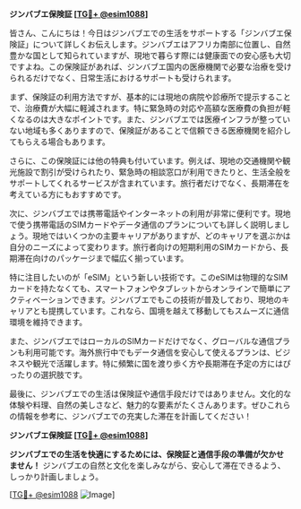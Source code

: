 **ジンバブエ保険証 [[TG💪+ @esim1088](https://t.me/s/esim1088)]**

皆さん、こんにちは！今日はジンバブエでの生活をサポートする「ジンバブエ保険証」について詳しくお伝えします。ジンバブエはアフリカ南部に位置し、自然豊かな国として知られていますが、現地で暮らす際には健康面での安心感も大切ですよね。この保険証があれば、ジンバブエ国内の医療機関で必要な治療を受けられるだけでなく、日常生活におけるサポートも受けられます。

まず、保険証の利用方法ですが、基本的には現地の病院や診療所で提示することで、治療費が大幅に軽減されます。特に緊急時の対応や高額な医療費の負担が軽くなるのは大きなポイントです。また、ジンバブエでは医療インフラが整っていない地域も多くありますので、保険証があることで信頼できる医療機関を紹介してもらえる場合もあります。

さらに、この保険証には他の特典も付いています。例えば、現地の交通機関や観光施設で割引が受けられたり、緊急時の相談窓口が利用できたりと、生活全般をサポートしてくれるサービスが含まれています。旅行者だけでなく、長期滞在を考えている方にもおすすめです。

次に、ジンバブエでは携帯電話やインターネットの利用が非常に便利です。現地で使う携帯電話のSIMカードやデータ通信のプランについても詳しく説明しましょう。現地ではいくつかの主要キャリアがありますが、どのキャリアを選ぶかは自分のニーズによって変わります。旅行者向けの短期利用のSIMカードから、長期滞在向けのパッケージまで幅広く揃っています。

特に注目したいのが「eSIM」という新しい技術です。このeSIMは物理的なSIMカードを持たなくても、スマートフォンやタブレットからオンラインで簡単にアクティベーションできます。ジンバブエでもこの技術が普及しており、現地のキャリアとも提携しています。これなら、国境を越えて移動してもスムーズに通信環境を維持できます。

また、ジンバブエではローカルのSIMカードだけでなく、グローバルな通信プランも利用可能です。海外旅行中でもデータ通信を安心して使えるプランは、ビジネスや観光で活躍します。特に頻繁に国を渡り歩く方や長期滞在予定の方にはぴったりの選択肢です。

最後に、ジンバブエでの生活は保険証や通信手段だけではありません。文化的な体験や料理、自然の美しさなど、魅力的な要素がたくさんあります。ぜひこれらの情報を参考に、ジンバブエでの充実した滞在を計画してください！

**ジンバブエ保険証 [[TG💪+ @esim1088](https://t.me/s/esim1088)]**

**ジンバブエでの生活を快適にするためには、保険証と通信手段の準備が欠かせません！** ジンバブエの自然と文化を楽しみながら、安心して滞在できるよう、しっかり計画しましょう。

[[TG💪+ @esim1088](https://t.me/s/esim1088) ![Image](https://i.postimg.cc/Y0z9fWf4/image.png)]